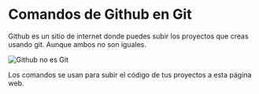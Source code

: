 # Comandos de Github en Git

Github es un sitio de internet donde puedes subir los proyectos que creas usando git. Aunque ambos no son iguales.

![Github no es Git](/home/i72malod/Desktop/Github.png)

Los comandos se usan para subir el código de tus proyectos a esta página web.
